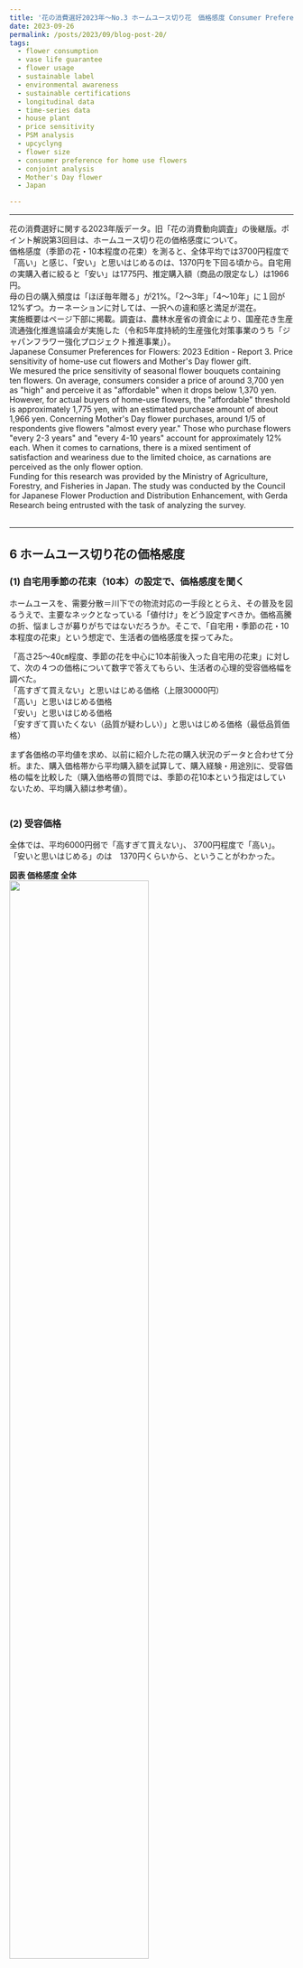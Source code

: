 ```yaml
---
title: '花の消費選好2023年～No.3 ホームユース切り花　価格感度 Consumer Preferences for Flowers Japan 2023 - No.3 Price sensitivity for home use cut flowers'  
date: 2023-09-26
permalink: /posts/2023/09/blog-post-20/
tags:
  - flower consumption
  - vase life guarantee
  - flower usage
  - sustainable label
  - environmental awareness
  - sustainable certifications
  - longitudinal data
  - time-series data
  - house plant
  - price sensitivity
  - PSM analysis
  - upcyclyng
  - flower size
  - consumer preference for home use flowers
  - conjoint analysis
  - Mother's Day flower
  - Japan  

---
```

___

花の消費選好に関する2023年版データ。旧「花の消費動向調査」の後継版。ポイント解説第3回目は、ホームユース切り花の価格感度について。    
価格感度（季節の花・10本程度の花束）を測ると、全体平均では3700円程度で「高い」と感じ、「安い」と思いはじめるのは、1370円を下回る頃から。自宅用の実購入者に絞ると「安い」は1775円、推定購入額（商品の限定なし）は1966円。  
母の日の購入頻度は「ほぼ毎年贈る」が21%。「2～3年」「4～10年」に１回が 12%ずつ。カーネーションに対しては、一択への違和感と満足が混在。  
実施概要はページ下部に掲載。調査は、農林水産省の資金により、国産花き生産流通強化推進協議会が実施した（令和5年度持続的生産強化対策事業のうち「ジャパンフラワー強化プロジェクト推進事業」）。  
Japanese Consumer Preferences for Flowers: 2023 Edition - Report 3. Price sensitivity of home-use cut flowers and Mother's Day flower gift.  
We mesured the price sensitivity of seasonal flower bouquets containing ten flowers.  On average, consumers consider a price of around 3,700 yen as "high" and perceive it as "affordable" when it drops below 1,370 yen. However, for actual buyers of home-use flowers, the "affordable" threshold is approximately 1,775 yen, with an estimated purchase amount of about 1,966 yen.  Concerning Mother's Day flower purchases, around 1/5 of respondents give flowers "almost every year." Those who purchase flowers "every 2-3 years" and "every 4-10 years" account for approximately 12% each.  When it comes to carnations, there is a mixed sentiment of satisfaction and weariness due to the limited choice, as carnations are perceived as the only flower option.   
Funding for this research was provided by the Ministry of Agriculture, Forestry, and Fisheries in Japan. The study was conducted by the Council for Japanese Flower Production and Distribution Enhancement, with Gerda Research being entrusted with the task of analyzing the survey.  
<br>

***

## 6 ホームユース切り花の価格感度 
### (1) 自宅用季節の花束（10本）の設定で、価格感度を聞く　  
ホームユースを、需要分散＝川下での物流対応の一手段ととらえ、その普及を図るうえで、主要なネックとなっている「値付け」をどう設定すべきか。価格高騰の折、悩ましさが募りがちではないだろうか。そこで、「自宅用・季節の花・10本程度の花束」という想定で、生活者の価格感度を探ってみた。  

「高さ25～40㎝程度、季節の花を中心に10本前後入った自宅用の花束」に対して、次の４つの価格について数字で答えてもらい、生活者の心理的受容価格幅を調べた。  
「高すぎて買えない」と思いはじめる価格（上限30000円）  
「高い」と思いはじめる価格  
「安い」と思いはじめる価格  
「安すぎて買いたくない（品質が疑わしい）」と思いはじめる価格（最低品質価格）  

 まず各価格の平均値を求め、以前に紹介した花の購入状況のデータと合わせて分析。また、購入価格帯から平均購入額を試算して、購入経験・用途別に、受容価格の幅を比較した（購入価格帯の質問では、季節の花10本という指定はしていないため、平均購入額は参考値）。  
<br>

### (2) 受容価格
全体では、平均6000円弱で「高すぎて買えない」、
3700円程度で「高い」。  
「安いと思いはじめる」のは　1370円くらいから、ということがわかった。  
  
**図表 価格感度 全体**  
<img src="https://github.com/gerdaresearch/gerdaresearch.github.io/assets/90994591/e6732eeb-f13f-479e-9f11-c0b6e8d9de1b" width="70%" height="70%">
<br>

自宅用の花の実購入者に絞ると、もう少し許容範囲が上で、平均購入額は1966円となり、「安い」と思う価格＝1775円を1割程度上回る額を払ったようである。ただし、平均購入額については参考値としたい。値は購入価格帯の質問から計算しており、そこでは「季節の花10本」という限定はないからである。  

一方、「安い」と思いはじめる平均額は、この1年花を買っていない人では 1250円、花を買ったことのない人では 980円で、実購入者より500～800円程度低い。想定購入額は、それぞれ、1036円、1171円（10000円以上の外れ値を除くと865円）となる。 
いま花を買っていない「未顧客」向けには、「安い」を若干下回る価格でお買い得感を持たせないと、手が出にくいかもしれない。  
<br>

**図表 購入経験別　価格感度**  
![Fig2_price_figure](https://github.com/gerdaresearch/gerdaresearch.github.io/assets/90994591/72f2950c-bebf-44cc-ba3f-d13099bdf113)

<br>

### (3) PSM（価格感度測定）
この設問では、PSM（Price Sensitivity Measurement（価格感度測定））の枠組みを援用した。PSMは価格受容性調査の一つで、メーカーや小売で、値付けや価格戦略において、非常に普及しているマーケティング・リサーチ手法である。  
PSMでは、商品・サービスについて、生活者の「内的参照価格」を探り、商品・サービスに対する許容額の「幅」を推測する。
PSMで指標とされる4つの価格を、以下に掲げる。いずれも、「高すぎる」「高い」「安い」「安すぎる」のうち2つの線が交わる交点にあり、プライシング（値付け）の際に考慮すべき次元を表す。  
<br>

**図表 値付け時に考慮すべき4つの次元**

<img src="https://github.com/gerdaresearch/gerdaresearch.github.io/assets/90994591/127b014b-561d-43d4-a07a-152f237889e5" width="70%" height="70%">

<br>
「最適価格」（「高すぎる」と「安すぎる」の交点）は、高すぎも安すぎもしない、つまり、お客さんにとって、価格面での拒否感が最小になる地点である。  

「妥協価格」は、そのカテゴリーの商品の相場感に近い。「この品なら、これくらいするものだろう」と、お客さんが心理的に妥協する価格。図表はインテージのシステムの計算で、特に妥協価格では、安い、高い双方が競り合う、生活者の心理の曖昧さを織り込んだ表現になっていることに注意。   
自宅用の花の実購入者を対象にしたグラフでは、平均購入額は1970円で、「最適価格」（1390円）と「妥協価格」（2270円）の間に位置している。縦軸は累積％で、x軸の値に至るまでの選択率の累積値を表す。  

「下限価格」（1010円）は、「高い」と「安すぎる」の交点で、この金額を下回るにつれて、品質への不安が優勢になっていく。図では、最適価格を下回ったところで、それまで1割もいなかった「安すぎて買いたくない」が（左上にむかって）急増し、「下限価格」を下回ると（だいたい1000円以下）、うなぎ登りに「買いたくない」が増していく様子がわかるだろう。  

「上限価格」（3900円）は、「高すぎる」と「安い」の均衡点である。これ以上の価格では「高すぎる」が急上昇し、量はさばけなくなる。スペックを上げても購入されなくなっていく閾値なので、全体の売上の最大化を考えれば、価格政策的に「上限」になるという理屈である。  
ただし、これは一般論にすぎない。供給そのものが限られている場合、レアもの、特別な新商品、ブランド品など、意図的にこの額より上回る値付けをして、プレミアム感を出すという価格戦略も選択肢である。供給が絞られ、かつ魅力ある商品なら、上限価格を超えても「高すぎて買えない」とは思わない顧客層はいるので、この人たちにフォーカスした値付けをすればよい。  

価格感度は、店のステータスや業態によっても異なると考えられるので、顧客の利用状況の調査で業態・店舗別に同じ質問をしてみると、興味深い結果になるかもしれない。  
<br>

**図表 PSM　最適・妥協・上限・下限価格 自宅用の花 購入者**  

![Fig4_PSM_buyer_intage](https://github.com/gerdaresearch/gerdaresearch.github.io/assets/90994591/5ef09301-d22e-495b-a41b-2871274cde4e)

<br>


## 7. 母の日の花贈り経験
### (1) 母の日の花贈り頻度  
需要（物流）が集中する典型的物日として、「母の日」に注目し、購入頻度と生活者の感じ方を聞いてみた。  
母の日の花贈り頻度は、「ほぼ毎年贈る」が全体の21%。ついで、「2～3年に1回」と「4～10年に１回」が1割台でほぼ並ぶ。  
全体の15%は、「贈らない・贈れない」（母親が存在しない、贈っても拒否されたなど）。  

**図表 母の日の花贈り 頻度**  

<img src="https://github.com/gerdaresearch/gerdaresearch.github.io/assets/90994591/c1ded791-6b53-4820-a127-80e9e80c45b4" width="70%" height="70%">
<br>
<br>


### (2) 母の日の花贈り 経験と意見（自由回答から）
母の日と花について、自由回答を分類した。

一番多いのは「なし・特になし」139人。具体的な書き込みでは、最多が「感謝」48人、「喜ばれる」44人、「いいこと」（31名）など。  
カーネーションについては、シンプルに肯定的に受け入れている人たちと、「一択に違和感」「カーネーションや紫陽花以外を選ぶ」など、飽和感漂うコメントが混在している。ただし、カーネーションは定番で選びやすく、満足している人は、特に意見をしないサイレント・マジョリティであるかもしれない。  
贈られる側の世話の手間を考慮して、「枯れる・世話が大変」（22人）と考える人たちもいる。「喜ばれない」ため花を選ばない人たちも、一定数存在（「母は花が嫌い」など14人）。「花以外」を選ぶ人も多い（26人）。  
花と他のカテゴリーの品のコラボでの贈り方「花にプラスα」（4人）には、まだ伸びしろがある。先に、購入価格帯のデータで明らかになったように、1500円以下のカジュアルなブーケのギフトには一定の需要があるので、取り組む価値はあるかもしれない。  

なお、ここでは、簡易的に各人のコメントを1人1カテゴリーに限定して振り分けた。文を品詞に分解した形態素単位での分析ではない。同じ分類でも、ニュアンスに揺らぎがある。個々の自由回答は、全体の単純集計表とともに、報告書に公表予定。  
<br>
  
**図表 母の日の花贈り 自由回答 主な内容**

<img src="https://github.com/gerdaresearch/gerdaresearch.github.io/assets/90994591/4c276cf1-2dff-4c2e-8336-2b34ee7cf0a8" width="80%" height="70%">

###### 出典：国産花き生産流通強化推進協議会（2023）「花の消費選好」（調査委託：ゲルダ・リサーチ）
<br>
<br>

***

### 調査概要
### 概要
花の消費動向と環境意識について、毎年継続調査。現在は農林水産省の実証事業として、国産花き生産流通強化推進協議会が実施。主要な設問の枠組みと2017年以前のデータについては、認証会社であるMPSジャパンから提供を受けた。  
調査、分析、報告：青木恭子  

### 実施方法  
日時：2023年8月13日（月）～8月14日（火）   
調査方法：インターネット・アンケート（インテージのモニター対象）  
回答者：日本国内の20～50代男女、全500名  

### 設問項目
消費関連の継続データを蓄積。一方、2023年は、物流2024年問題関連のセクションも設けた。一部項目はブログでは省略。  
● 花、植物の購入（継続）  
    今年1年の花および植物の購入率、購入用途、経路、金額、頻度、購入する日や場面、重視点、購入内容  
● 日持ち保証販売（継続）   
    家庭での花の管理状況、日持ち保証販売の認知率、利用率、利用意向  
● 表示、認証、環境対応（継続）  
    表示の重視点、環境ラベルの認知率・購入率、栽培情報重視度  
● 物流課題対処　最適サイズ、規格外・未利用部位ニーズ（2023年度特別調査）
  好まれるサイズ、アップサイクルの選好、ホームユースの価格感度
　物日の購入状況：母の日の花贈り状況 


#### この記事の引用例  以下は例。著者の解釈も含める場合は、著者名でも可。この通りでなくてもよい。  
出典：国産花き生産流通強化推進協議会（2023）「花の消費選好 2023年」（調査委託：ゲルダ・リサーチ）  
出典：青木恭子（2023）「花の消費選好」国産花き生産流通強化推進協議会  
Source: Aoki, Kyoko (2023) *Consumer Preferences for Flowers Japan 2023.* Council for Japanese Flower Production and Distribution Enhancement.   
<br>
本調査は、農林水産省の助成で実施された。  
This research was funded by the Ministry of Agriculture, Forestry and Fisheries, Japan.  
 [花の消費動向2023年_本文リンク_Link_report 準備中　Coming soon](https://www.researchgate.net/profile/Kyoko-Aoki)  
<br>
###### 免責事項　本報告書作成に当たっては、細心の注意を払って作業を行なっていますが、万一情報に誤りがあった場合でも、本団体及び著者は一切の責任を負いかねます。また、内容を読者がご利用あるいは引用されることにより、副次的に発生したトラブルや損失についても同様です。本サイトの内容は、予告なしに更新や削除されることがあります。ご了承ください。   
___
